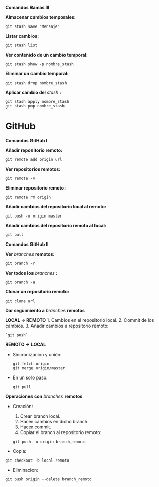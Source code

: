 **Comandos Ramas III**

  **Almacenar cambios temporales:**

  `git stash save "Mensaje"`

  **Listar cambios:**

  `git stash list`

  **Ver contenido de un cambio temporal:**

  `git stash show -p nombre_stash`

  **Eliminar un cambio temporal:**

  `git stash drop nombre_stash`

  **Aplicar cambio del** *stash* **:**
  ~~~
  git stash apply nombre_stash
  git stash pop nombre_stash
  ~~~

# **GitHub**
**Comandos GitHub I**

  **Añadir repositorio remoto:**

  `git remote add origin url`

  **Ver repositorios remotos:**

  `git remote -v`

  **Eliminar repositorio remoto:**

  `git remote rm origin`

  **Añadir cambios del repositorio local al remoto:**

  `git push -u origin master`

  **Añadir cambios del repositorio remoto al local:**

  `git pull`

**Comandos GitHub II**

  **Ver** *branches* **remotos:**

  `git branch -r`

  **Ver todos los** *branches* **:**

  `git branch -a`

  **Clonar un repositorio remoto:**
  
  `git clone url`

**Dar seguimiento a** *branches* **remotos**

  **LOCAL -> REMOTO**
    1. Cambios en el repositorio local.
    2. Commit de los cambios.
    3. Añadir cambios a repositorio remoto:

    `git push`

  **REMOTO -> LOCAL**
  * Sincronización y unión:
    ~~~
    git fetch origin
    git merge origin/master
    ~~~
  * En un solo paso:

    `git pull`

**Operaciones con** *branches* **remotos**

  * Creación:
    1. Crear branch local.
    2. Hacer cambios en dicho branch.
    3. Hacer commit.
    4. Copiar el branch al repositorio remoto:

    `git push -u origin branch_remoto`

  * Copia:

  `git checkout -b local remoto`

  * Eliminacion:

  `git push origin --delete branch_remoto`
